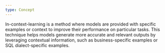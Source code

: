```yaml
---
type: Concept
---
```


In-context-learning is a method where models are provided with specific examples or context to improve their performance on particular tasks. This technique helps models generate more accurate and relevant outputs by leveraging contextual information, such as business-specific examples or SQL dialect-specific examples.